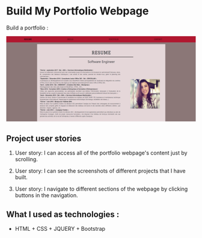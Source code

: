 # Build My Portfolio Webpage

Build a portfolio :

<p align="center">
	<img src="IMG_PORT/capture.png" alt="">
</p>

## Project user stories

1. User story: I can access all of the portfolio webpage's content just by scrolling.

2. User story: I can see the screenshots of different projects that I have built. 

3. User story: I navigate to different sections of the webpage by clicking buttons in the navigation.


## What I used as technologies :

-  HTML + CSS + JQUERY + Bootstrap